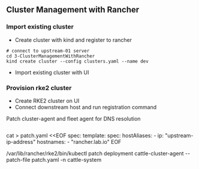 ## Cluster Management with Rancher

### Import existing cluster

- Create cluster with kind and register to rancher
```
# connect to upstream-01 server
cd 3-ClusterManagementWithRancher
kind create cluster --config clusters.yaml --name dev
```

- Import existing cluster with UI

### Provision rke2 cluster

- Create RKE2 cluster on UI
- Connect downstream host and run registration command

Patch cluster-agent and fleet agent for DNS resolution
``````
``````
cat > patch.yaml <<EOF
spec:
  template:
    spec:
      hostAliases:
      - ip: "upstream-ip-address" 
        hostnames: 
        - "rancher.lab.io"
EOF

/var/lib/rancher/rke2/bin/kubectl patch deployment cattle-cluster-agent --patch-file patch.yaml -n cattle-system
``````
